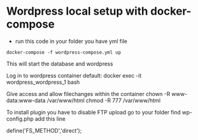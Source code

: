 # Wordpress local setup with docker-compose

- run this code in your folder you have yml file
```console
docker-compose -f wordpress-compose.yml up
```
This will start the database and wordpress

Log in to wordpress container
default: docker exec -it wordpress_wordpress_1 bash

Give access and allow filechanges within the container
chown -R www-data:www-data /var/www/html
chmod -R 777 /var/www/html

To install plugin you have to disable FTP upload
go to your folder find wp-config.php add this line

define('FS_METHOD','direct');
